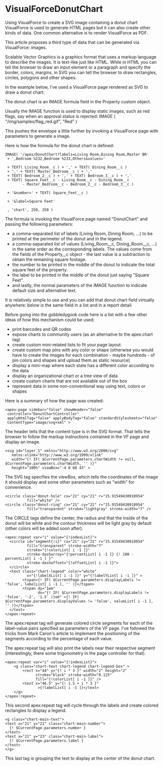 # VisualForceDonutChart
Using VisualForce to create a SVG image containing a donut chart
VisualForce is used to generate HTML pages but it can also create other kinds of data. One common alternative is to render VisualForce as PDF. 

This article proposes a third type of data that can be generated via VisualForce:  images.

Scalable Vector Graphics is a graphics format that uses a markup language to describe the images. It is text-like just like HTML. While in HTML you can tell the browser to draw an input element or a paragraph and specify the border, colors, margins, in SVG you can tell the browser to draw rectangles, circles, polygons and other shapes.

In the example below, I've used a VisualForce page rendered as SVG to draw a donut chart:



The donut chart is an IMAGE formula field in the Property custom object. 

Usually the IMAGE function is used to display static images, such as red flags, say when an approval status is rejected:  IMAGE ( "/img/samples/flag_red.gif", "Red" ) 

This pushes the envelope a little further by invoking a VisualForce page with parameters to generate a image.

Here is how the formula for the donut chart is defined:

    IMAGE( '/apex/DonutChart?labels=Living Room,Dining Room,Master BR' 
     + ',Bedroom %232,Bedroom %233,Others&values='

     + TEXT( Living_Room__c ) + ',' + TEXT( Dining_Room__c ) 
     + ',' + TEXT( Master_Bedroom__c ) + ',' 
     + TEXT( Bedroom_2__c ) + ',' + TEXT( Bedroom_3__c ) + ',' 
     + TEXT( Square_Feet__c - Living_Room__c - Dining_Room__c 
            - Master_Bedroom__c - Bedroom_2__c - Bedroom_3__c )

     + '&number=' + TEXT( Square_Feet__c ) 

     + '&label=Square Feet' 

     , 'chart', 250, 250 )
The formula is invoking the VisualForce page named "DonutChart" and passing the following parameters:

* a comma-separated list of labels (Living Room, Dining Room, ...) to be printed at the perimeter of the donut and in the legend.
* a comma-separated list of values (Living_Room__c, Dining_Room__c, ...) in the same order as the corresponding labels. The values come from the fields of the Property__c object - the last value is a subtraction to obtain the remaining square footage.
* the number to be printed in the middle of the donut to indicate the total square feet of the property.
* the label to be printed in the middle of the donut just saying "Square Feet".
* and lastly, the normal parameters of the IMAGE function to indicate default size and alternative text.

It is relatively simple to use and you can add that donut chart field virtually anywhere:  below is the same field in a list and in a report detail.



Before going into the gobbledygook code here is a list with a few other ideas of how this mechanism could be used:

* print barcodes and QR codes
* expose charts to community users (as an alternative to the apex:chart tag)
* create custom mini-related lists to fit your page layout
* create custom map pins with any color or shape (otherwise you would have to create the  images for each combination - maybe hundreds - of pin colors and shapes and upload them as static resource)
* display a mini-map where each state has a different color according to the data
* display an organizational chart or a tree view of data
* create custom charts that are not available out of the box
* represent data in some non-conventional way using text, colors or shapes

Here is a summary of how the page was created:  

    <apex:page sidebar="false" showHeader="false" 
     controller="DonutChartController"
     applyHtmlTag="false" applyBodyTag="false" standardStylesheets="false" 
     ContentType="image/svg+xml" >
The header tells that the content type is in the SVG format. That tells the browser to follow the markup instructions contained in the VF page and display an image.

    <svg id="layer_1" xmlns="http://www.w3.org/2000/svg" 
       xmlns:xlink="http://www.w3.org/1999/xlink" 
       width="{! IF( $CurrentPage.parameters.chartWidth != null, $CurrentPage.parameters.chartWidth, '' )}" 
       height="100%" viewBox="-4 0 68 43" >

The SVG tag specifies the viewBox, which tells the coordinates of the image it should display and some other parameters such as "width" for convenience.

    <circle class="donut-hole" cx="21" cy="21" r="15.91549430918954" 
              fill="white" />
    <circle class="donut-ring" cx="21" cy="21" r="15.91549430918954" 
              fill="transparent" stroke="lightgray" stroke-width="7" />
              
The CIRCLE tags define the center, the radius and that the inside of the donut will be white and the contour thickness will be light gray by default (other colors will be added soon after).

    <apex:repeat var="i" value="{!indexList}">
      <circle id="segment{!i}" cx="21" cy="21" r="15.91549430918954" 
              fill="transparent" stroke-width="7" 
              stroke="{!colorList[ i -1 ]}"
              stroke-dasharray="{!percentList[ i -1 ]} {! 100 - percentList[ i -1 ] }" 
              stroke-dashoffset="{!offsetList[ i -1 ]}">
      </circle>
      <text class="chart-legend" color="white"
              x="{!labelXList[ i -1 ]}" y="{!labelYList[ i -1 ]}" >
            <tspan>{! IF( $CurrentPage.parameters.displayLabels != 'false', labelList[ i -1 ], '' )}</tspan>
            <tspan dy="1em"
                   dx="{! IF( $CurrentPage.parameters.displayLabels != 'false', '-2', '1.5' )}em" >{! IF( $CurrentPage.parameters.displayValues != 'false', valueList[ i -1 ], '' )}</tspan>
      </text>
    </apex:repeat>
    
The apex:repeat tag will generate colored circle segments for each of the label-value pairs specified as parameters of the VF page. I've followed the tricks from Mark Caron's article to implement the positioning of the segments according to the percentage of each value.

The apex:repeat tag will also print the labels near their respective segment (interestingly, there some trigonometry in the page controller for that).

    <apex:repeat var="i" value="{!indexList}">
        <g class="chart-text chart-legend chart-legend-box" >
            <rect x="44" y="{! i * 3 }" width="2" height="2" 
                  stroke="black" stroke-width="0.125" 
                  fill="{!colorList[ i -1 ]}" />
            <text x="46.5" y="{! 1.5 + i * 3 }" 
                   >{!labelList[ i -1 ]}</text>
        </g>
    </apex:repeat>
    
This second apex:repeat tag will cycle through the labels and create colored rectangles to display a legend.

    <g class="chart-main-text">
    <text x="21" y="21" class="chart-main-number">
      {! $CurrentPage.parameters.number }
    </text>
    <text x="21" y="23" class="chart-main-label">
      {! $CurrentPage.parameters.label }
    </text>
    </g>
    
This last tag is grouping the text to display at the center of the donut chart.

